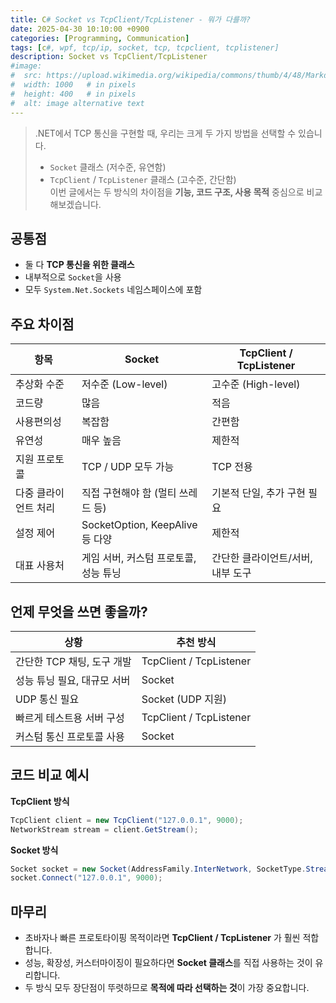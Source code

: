 ```yaml
---
title: C# Socket vs TcpClient/TcpListener - 뭐가 다를까?
date: 2025-04-30 10:10:00 +0900
categories: [Programming, Communication]
tags: [c#, wpf, tcp/ip, socket, tcp, tcpclient, tcplistener]
description: Socket vs TcpClient/TcpListener
#image:
#  src: https://upload.wikimedia.org/wikipedia/commons/thumb/4/48/Markdown-mark.svg/1200px-Markdown-mark.svg.png
#  width: 1000   # in pixels
#  height: 400   # in pixels
#  alt: image alternative text
---
```


> .NET에서 TCP 통신을 구현할 때, 우리는 크게 두 가지 방법을 선택할 수 있습니다.   
> - ```Socket``` 클래스 (저수준, 유연함)
> - ```TcpClient``` / ```TcpListener``` 클래스 (고수준, 간단함)    
> 이번 글에서는 두 방식의 차이점을 **기능, 코드 구조, 사용 목적** 중심으로 비교해보겠습니다.

## 공통점
- 둘 다 **TCP 통신을 위한 클래스**
- 내부적으로 ``Socket``을 사용
- 모두 ```System.Net.Sockets``` 네임스페이스에 포함

## 주요 차이점

|**항목**|**Socket**|**TcpClient / TcpListener**|
|--|--|--|
|추상화 수준|저수준 (Low-level)|고수준 (High-level)|
|코드량|많음|적음|
|사용편의성|복잡함|간편함|
|유연성|매우 높음|제한적|
|지원 프로토콜|TCP / UDP 모두 가능|TCP 전용|
|다중 클라이언트 처리|직접 구현해야 함 (멀티 쓰레드 등)|기본적 단일, 추가 구현 필요|
|설정 제어|SocketOption, KeepAlive 등 다양|제한적|
|대표 사용처|게임 서버, 커스텀 프로토콜, 성능 튜닝|간단한 클라이언트/서버, 내부 도구|

## 언제 무엇을 쓰면 좋을까?

|**상황**|**추천 방식**|
|--|--|
|간단한 TCP 채팅, 도구 개발|TcpClient / TcpListener|
|성능 튜닝 필요, 대규모 서버|Socket|
|UDP 통신 필요|Socket (UDP 지원)|
|빠르게 테스트용 서버 구성|TcpClient / TcpListener|
|커스텀 통신 프로토콜 사용|Socket|

## 코드 비교 예시

**TcpClient 방식**

```cs
TcpClient client = new TcpClient("127.0.0.1", 9000);
NetworkStream stream = client.GetStream();
```


**Socket 방식**

```cs
Socket socket = new Socket(AddressFamily.InterNetwork, SocketType.Stream, ProtocolType.Tcp);
socket.Connect("127.0.0.1", 9000);
```

## 마무리
- 초바자나 빠른 프로토타이핑 목적이라면 **TcpClient / TcpListener** 가 훨씬 적합합니다.
- 성능, 확장성, 커스터마이징이 필요하다면 **Socket 클래스**를 직접 사용하는 것이 유리합니다.
- 두 방식 모두 장단점이 뚜렷하므로 **목적에 따라 선택하는 것**이 가장 중요합니다.